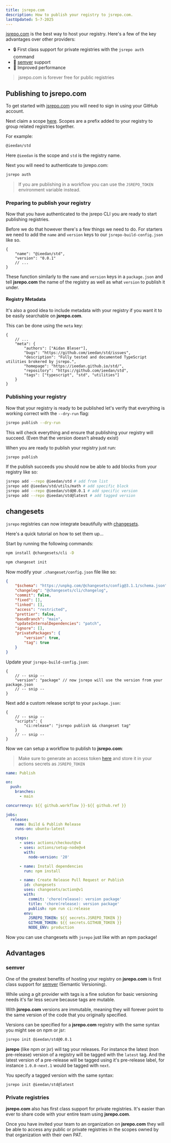 ```yaml
---
title: jsrepo.com
description: How to publish your registry to jsrepo.com.
lastUpdated: 5-7-2025
---
```


[jsrepo.com](https://jsrepo.com) is the best way to host your registry. Here's a few of the key advantages over other providers:

- 🔒 First class support for private registries with the `jsrepo auth` command
- 🔄 [semver](https://semver.org/) support
- 💨 Improved performance

> jsrepo.com is forever free for public registries

## Publishing to jsrepo.com

To get started with [jsrepo.com](https://jsrepo.com) you will need to sign in using your GitHub account.

Next claim a scope [here](https://jsrepo.com/account/scopes/new). Scopes are a prefix added to your registry to group related registries together.

For example:

```sh
@ieedan/std
```

Here `@ieedan` is the scope and `std` is the registry name.

Next you will need to authenticate to jsrepo.com:

```sh
jsrepo auth
```

> If you are publishing in a workflow you can use the `JSREPO_TOKEN` environment variable instead.

### Preparing to publish your registry

Now that you have authenticated to the jsrepo CLI you are ready to start publishing registries.

Before we do that however there's a few things we need to do. For starters we need to add the `name` and `version` keys to our `jsrepo-build-config.json` like so.

```jsonc
{
	"name": "@ieedan/std",
	"version": "0.0.1"
	// ...
}
```

These function similarly to the `name` and `version` keys in a `package.json` and tell **jsrepo.com** the name of the registry as well as what `version` to publish it under.

#### Registry Metadata

It's also a good idea to include metadata with your registry if you want it to be easily searchable on **jsrepo.com**.

This can be done using the `meta` key:

```jsonc
{
	// ...
	"meta": {
		"authors": ["Aidan Bleser"],
		"bugs": "https://github.com/ieedan/std/issues",
		"description": "Fully tested and documented TypeScript utilities brokered by jsrepo.",
		"homepage": "https://ieedan.github.io/std/",
		"repository": "https://github.com/ieedan/std",
		"tags": ["typescript", "std", "utilities"]
	}
}
```

### Publishing your registry

Now that your registry is ready to be published let's verify that everything is working correct with the `--dry-run` flag:

```sh
jsrepo publish --dry-run
```

This will check everything and ensure that publishing your registry will succeed. (Even that the version doesn't already exist)

When you are ready to publish your registry just run:

```sh
jsrepo publish
```

If the publish succeeds you should now be able to add blocks from your registry like so:

```sh
jsrepo add --repo @ieedan/std # add from list
jsrepo add @ieedan/std/utils/math # add specific block
jsrepo add --repo @ieedan/std@0.0.1 # add specific version
jsrepo add --repo @ieedan/std@latest # add tagged version
```

## changesets

`jsrepo` registries can now integrate beautifully with [changesets](https://github.com/changesets/changesets).

Here's a quick tutorial on how to set them up...

Start by running the following commands:

```sh
npm install @changesets/cli -D

npm changeset init
```

Now modify your `.changeset/config.json` file like so:

```json showLineNumbers {12-15}
{
	"$schema": "https://unpkg.com/@changesets/config@3.1.1/schema.json",
	"changelog": "@changesets/cli/changelog",
	"commit": false,
	"fixed": [],
	"linked": [],
	"access": "restricted",
	"prettier": false,
	"baseBranch": "main",
	"updateInternalDependencies": "patch",
	"ignore": [],
	"privatePackages": {
		"version": true,
		"tag": true
	}
}
```

Update your `jsrepo-build-config.json`:

```jsonc showLineNumbers {3}
{
	// -- snip --
	"version": "package" // now jsrepo will use the version from your package.json
	// -- snip --
}
```

Next add a custom release script to your `package.json`:

```jsonc showLineNumbers {4}
{
	// -- snip --
	"scripts": {
		"ci:release": "jsrepo publish && changeset tag"
	}
	// -- snip --
}
```

Now we can setup a workflow to publish to **jsrepo.com**:

> Make sure to generate an access token [here](https://jsrepo.com/account/access-tokens/new) and store it in your actions secrets as `JSREPO_TOKEN`

```yaml
name: Publish

on:
  push:
    branches:
      - main

concurrency: ${{ github.workflow }}-${{ github.ref }}

jobs:
  release:
    name: Build & Publish Release
    runs-on: ubuntu-latest

    steps:
      - uses: actions/checkout@v4
      - uses: actions/setup-node@v4
        with:
          node-version: '20'

      - name: Install dependencies
        run: npm install

      - name: Create Release Pull Request or Publish
        id: changesets
        uses: changesets/action@v1
        with:
          commit: 'chore(release): version package'
          title: 'chore(release): version package'
          publish: npm run ci:release
        env:
          JSREPO_TOKEN: ${{ secrets.JSREPO_TOKEN }}
          GITHUB_TOKEN: ${{ secrets.GITHUB_TOKEN }}
          NODE_ENV: production
```

Now you can use changesets with `jsrepo` just like with an npm package!

## Advantages

### semver

One of the greatest benefits of hosting your registry on **jsrepo.com** is first class support for [semver](https://semver.org/) (Semantic Versioning).

While using a git provider with tags is a fine solution for basic versioning needs it's far less secure because tags are mutable.

With **jsrepo.com** versions are immutable, meaning they will forever point to the same version of the code that you originally specified.

Versions can be specified for a **jsrepo.com** registry with the same syntax you might see on npm or jsr:

```sh
jsrepo init @ieedan/std@0.0.1
```

**jsrepo** (like npm or jsr) will tag your releases. For instance the latest (non pre-release) version of a registry will be tagged with the `latest` tag. And the latest version of a pre-release will be tagged using it's pre-release label, for instance `1.0.0-next.1` would be tagged with `next`.

You specify a tagged version with the same syntax:

```sh
jsrepo init @ieedan/std@latest
```

### Private registries

**jsrepo.com** also has first class support for private registries. It's easier than ever to share code with your entire team using **jsrepo.com**.

Once you have invited your team to an organization on **jsrepo.com** they will be able to access any public or private registries in the scopes owned by that organization with their own PAT.
